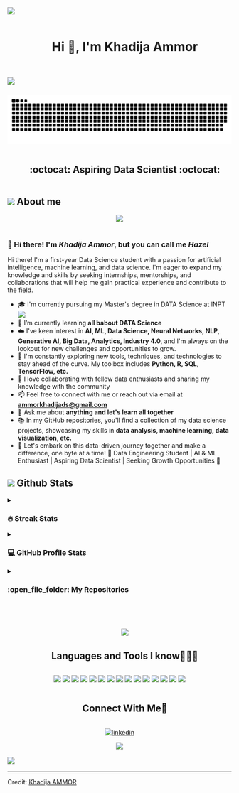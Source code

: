 <!--horizontal divider(gradiant)-->
<img src="https://user-images.githubusercontent.com/73097560/115834477-dbab4500-a447-11eb-908a-139a6edaec5c.gif">

<!--h1 without bottom border-->
<div id="user-content-toc">
  <ul align="center">
    <summary><h1 style="display: inline-block">Hi 👋, I'm Khadija Ammor</h1></summary>
  </ul>
</div>

## <picture><img src = "https://media.newyorker.com/photos/64177e0c6534701061ec3f19/master/w_2560%2Cc_limit/Bing_Ani_Final_B_2A.gif" width = 1020px></picture>

<!--- snake -->
<div align="center">
  <img  src="https://github.com/1999AZZAR/1999AZZAR/blob/main/resources/img/grid-snake.svg"
       alt="snake" /></a>
</div>

<!--h2 without bottom border-->
<div id="user-content-toc">
  <ul align="center">
    <summary><h2 style="display: inline-block">:octocat: Aspiring Data Scientist :octocat:</h2></summary>
  </ul>
</div>


<!--Intro start-->
## <picture><img src = "https://github.com/7oSkaaa/7oSkaaa/blob/main/Images/about_me.gif?raw=true" width = 50px></picture> About me

<picture> <img align="right" src="https://media2.giphy.com/media/f9RGISl9RmNOsWR5NP/giphy.gif?cid=ecf05e47mqkrjozv8jz21g0nwmeidjlaqkeytjulasfr1aqa&ep=v1_gifs_search&rid=giphy.gif&ct=g" width = 260px></picture>

<br><br>
### 👋 Hi there! I'm *Khadija Ammor*, but you can call me *Hazel*

Hi there! I'm a first-year Data Science student with a passion for artificial intelligence, machine learning, and data science. I'm eager to expand my knowledge and skills by seeking internships, mentorships, and collaborations that will help me gain practical experience and contribute to the field.
- 🎓 I'm currently pursuing my Master's degree in DATA Science at INPT <picture><img src="https://o.remove.bg/downloads/6cfda9fb-d736-467d-a065-a2cc22470e91/image-removebg-preview.png" width = 40px></picture> 
- 🔭 I’m currently learning **all babout DATA Science**
- ☁️ I've keen interest in **AI, ML, Data Science, Neural Networks, NLP, Generative AI, Big Data, Analytics, Industry 4.0**, and I'm always on the lookout for new challenges and opportunities to grow.
- 🌱 I'm constantly exploring new tools, techniques, and technologies to stay ahead of the curve. My toolbox includes **Python, R, SQL, TensorFlow, etc.**
- 🤝 I love collaborating with fellow data enthusiasts and sharing my knowledge with the community
- 📫 Feel free to connect with me or reach out via email at **ammorkhadijads@gmail.com**
- 💬 Ask me about **anything and let's learn all together**
- 📚 In my GitHub repositories, you'll find a collection of my data science projects, showcasing my skills in **data analysis, machine learning, data visualization, etc.**
- 🚀 Let's embark on this data-driven journey together and make a difference, one byte at a time!
🚀 Data Engineering Student | AI & ML Enthusiast | Aspiring Data Scientist | Seeking Growth Opportunities 🚀













<!--Intro end-->


## <picture> <img src = "https://github.com/7oSkaaa/7oSkaaa/blob/main/Images/Statistics.gif?raw=true" width = 50px>  </picture> Github Stats

<details><summary><h3> 🔥 Streak Stats</h3></summary>

----	

<p align="center"><img src="https://github-readme-streak-stats.herokuapp.com/?user=ammorkhadija&theme=tokyonight_duo" alt="7oSkaaa" /></p>

</details>
  
<details><summary><h3>💻 GitHub Profile Stats</h3></summary>

----
	
<p align="center">
    <a href="https://github.com/anuraghazra/github-readme-stats">
	    <img alt="khadija's Github Stats" src="https://github-readme-stats.vercel.app/api?username=ammorkhadija&show_icons=true&count_private=true&locale=en&theme=tokyonight&layout=compact" height="180px"/></a>
	  <img src="https://github-readme-stats.vercel.app/api/top-langs?username=ammorkhadija&langs_count=10&show_icons=true&locale=en&theme=tokyonight" alt="khadija" height="100px"/>
<br/>

  <b>Note:</b> Top languages is only a metric of the languages my public code consists of and doesn't reflect experience or skill level.
  </p>
</details>
</details>
	
<details><summary><h3> :open_file_folder: My Repositories </h3></summary>

----
	
<div>
  <p align="center">
	<a href="https://github.com/ammorkhadija/ammorkhadija">
      		<img src="https://github-readme-stats.vercel.app/api/pin/?username=ammorkhadija&repo=ammorkhadija&theme=tokyonight" alt="GitHub Stats" />
    	</a>
	
  </p>
</div>
</details>

</br></br>


</p>        
<!--- stats (end) -->


<!--h1 without bottom border-->
<div id="user-content-toc">
  <ul align="center">
<picture> <img src = "https://github.com/7oSkaaa/7oSkaaa/blob/main/Images/Software_Tools.gif?raw=true" width = 60px> </picture><summary><h2 style="display: inline-block">Languages and Tools I know👨🏻‍💻</h2></summary>
  </ul>
</div>
<!--tech stack icons-->
<p align="center">

   <img height=50 src="https://user-images.githubusercontent.com/25181517/183914128-3fc88b4a-4ac1-40e6-9443-9a30182379b7.png"/>
   <img height=50 src="https://user-images.githubusercontent.com/25181517/190887576-6653f877-8439-4521-82f3-403086ead892.png"/>
   <img height=50 src="https://user-images.githubusercontent.com/25181517/192106593-610ee31c-995e-4f24-b8e1-0f18eead6fae.png"/>
   <img height=50 src="https://user-images.githubusercontent.com/25181517/184103699-d1b83c07-2d83-4d99-9a1e-83bd89e08117.png"/>
   <img height=50 src="https://user-images.githubusercontent.com/25181517/186884150-05e9ff6d-340e-4802-9533-2c3f02363ee3.png"/>
   <img height=50 src="https://user-images.githubusercontent.com/25181517/186884153-99edc188-e4aa-4c84-91b0-e2df260ebc33.png"/>
   <img height=50 src="https://pandas.pydata.org/static/img/favicon_white.ico"/>
   <img height=50 src="https://res.cloudinary.com/crunchbase-production/image/upload/c_lpad,f_auto,q_auto:eco,dpr_1/vgay5hqdvszlmvud3hwu"/>
   <img height=50 src="https://o.remove.bg/downloads/61ed7f6d-c446-45d1-93c9-daa48d152097/image-removebg-preview.png"/>
   <img height=50 src="https://numpy.org/images/logo.svg"/>
   <img height=60 src="https://o.remove.bg/downloads/081a224c-5e41-485b-83a8-b5310dc440c3/image-removebg-preview.png"/>
   <img height=50 src="https://seeklogo.com/images/S/seaborn-logo-244EB2DEC5-seeklogo.com.png"/>
   <img height=50 src="https://o.remove.bg/downloads/cc7a6ec4-daed-42ec-b8dd-9da7183a043e/png-transparent-microsoft-sql-server-sql-server-management-studio-windows-server-2008-database-performance-angle-symmetry-shoe-thumbnail-removebg-preview.png"/>
   <img height=50 src="https://o.remove.bg/downloads/5328c68c-e90b-4895-8b43-40d809c2081a/4152242-middle-removebg-preview.png"/>

  <a href="https://skillicons.dev">
    <img src="https://skillicons.dev/icons?i=git,c,discord,figma,flask,html,eclipse,java,linux,bash,mysql,py,fastapi,github,idea,r,selenium,tensorflow,vscode,visualstudio,replit,twitter,html,css,js" />
  </a>
   
</p>

   
    

<!-- Connect with me -->
<!--h2 without bottom border-->
<div id="user-content-toc">
  <ul align="center">
    <summary><h2 style="display: inline-block">Connect With Me🤝</h2></summary>
  </ul>
</div>

<!--icons and links-->
<p align="center">
<a href="https://www.linkedin.com/in/khadijaammor/" target="blank"><img align="center" src="https://user-images.githubusercontent.com/88904952/234979284-68c11d7f-1acc-4f0c-ac78-044e1037d7b0.png" alt="linkedin" height="50" width="50" /></a>

  
</p>


<!--profile visit count-->
<div align="center">
  
[![](https://visitcount.itsvg.in/api?id=ammorkhadija&icon=3&color=6)](https://visitcount.itsvg.in)
  
</div>

<!--horizontal divider(gradiant)-->
<img src="https://user-images.githubusercontent.com/73097560/115834477-dbab4500-a447-11eb-908a-139a6edaec5c.gif">

----------------------------------------------------------------------
Credit: [Khadija AMMOR](https://github.com/ammorkhadija)
